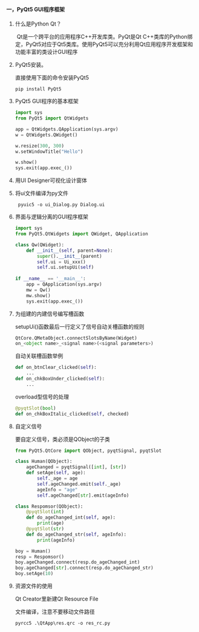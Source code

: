 #### 一，PyQt5 GUI程序框架

1. 什么是Python Qt？

   ​		Qt是一个跨平台的应用程序C++开发库类。PyQt是Qt C++类库的Python绑定，PyQt5对应于Qt5类库。使用PyQt5可以充分利用Qt应用程序开发框架和功能丰富的类设计GUI程序

   

2. PyQt5安装。

   直接使用下面的命令安装PyQt5

   ```shell
   pip install PyQt5
   ```

   

3. PyQt5 GUI程序的基本框架

   ```python
   import sys
   from PyQt5 import QtWidgets
   
   app = QtWidgets.QApplication(sys.argv)
   w = QtWidgets.QWidget()
   
   w.resize(300, 300)
   w.setWindowTitle("Hello")
   
   w.show()
   sys.exit(app.exec_())
   ```

   

4. 用UI Designer可视化设计窗体

5. 将ui文件编译为py文件

   ```shell
    pyuic5 -o ui_Dialog.py Dialog.ui
   ```

   

6. 界面与逻辑分离的GUI程序框架

   ```python
   import sys
   from PyQt5.QtWidgets import QWidget, QApplication
   
   class Qw(QWidget):
       def __init__(self, parent=None):
           super().__init__(parent)
           self.ui = Ui_xxx()
           self.ui.setupUi(self)
           
   if __name__ == '__main__':
       app = QApplication(sys.argv)
       mw = Qw()
       mw.show()
       sys.exit(app.exec_())
   ```

   

7. 为组建的内建信号编写槽函数

   setupUi()函数最后一行定义了信号自动关槽函数的规则

   ```python
   QtCore.QMetaObject.connectSlotsByName(Widget)
   on_<object name>_<signal name>(<signal parameters>)
   ```

   自动关联槽函数举例

   ```python
   def on_btnClear_clicked(self):
       ...
   def on_chkBoxUnder_clicked(self):
       ...
   ```

   overload型信号的处理

   ```python
   @pyqtSlot(bool)
   def on_chkBoxItalic_clicked(self, checked)
   ```

   

8. 自定义信号

   要自定义信号，类必须是QObject的子类

   ```python
   from PyQt5.QtCore import QObject, pyqtSignal, pyqtSlot
   
   class Human(QObject):
       ageChanged = pyqtSignal([int], [str])
       def setAge(self, age):
           self._age = age
           self.ageChanged.emit(self._age)
           ageInfo = "age"
           self.ageChanged[str].emit(ageInfo)
   
   class Respomsor(QObject):
       @pyqtSlot(int)
       def do_ageChanged_int(self, age):
           print(age)
       @pyqtSlot(str)
       def do_ageChanged_str(self, ageInfo):
           print(ageInfo)
   
   boy = Human()
   resp = Respomsor()
   boy.ageChanged.connect(resp.do_ageChanged_int)
   boy.ageChanged[str].connect(resp.do_ageChanged_str)
   boy.setAge(10)
   ```
   

   
9. 资源文件的使用

   Qt Creator里新建Qt Resource File

   文件编译，注意不要移动文件路径

   ```shell
   pyrcc5 .\QtApp\res.qrc -o res_rc.py
   ```

